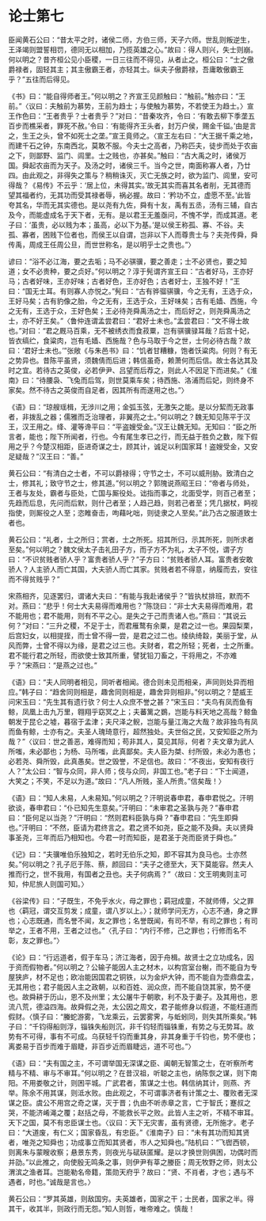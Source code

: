 # 论士第七

臣闻黄石公曰：“昔太平之时，诸侯二师，方伯三师，天子六师。世乱则叛逆生，王泽竭则盟誓相罚，德同无以相加，乃揽英雄之心。”故曰：得人则兴，失士则崩。何以明之？昔齐桓公见小臣稷，一日三往而不得见，从者止之。桓公曰：“士之傲爵禄者，固轻其主；其主傲霸王者，亦轻其士。纵夫子傲爵禄，吾庸敢傲霸王乎？”五往而后得见。

《书》曰：“能自得师者王。”何以明之？齐宣王见颜触曰：“触前。”触亦曰：“王前。”〈议曰：夫触前为慕势，王前为趋士；与使触为慕势，不若使王为趋士。〉宣王作色曰：“王者贵乎？士者贵乎？”对曰：“昔秦攻齐，令曰：‘有敢去柳下季垄五百步而樵采者，罪死不赦。’令曰：‘有能得齐王头者，封万户侯，赐金千镒。’由是言之，生王之头，曾不如死士之垄。”宣王竟师之。〈宣王左右曰：“大王据千乘之地，而建千石之钟，东南西北，莫敢不服。今夫士之高者，乃称匹夫，徒步而处于农亩之下，则鄙野、监门、闾里。士之贱也，亦甚矣。”触曰：“古大禹之时，诸侯万国。舜起农亩而为天子。及汤之时，诸侯三千。当今之世，南面称寡人者，乃廿四。由此观之，非得失之策与？稍稍诛灭，灭亡无族之时，欲为监门、闾里，安可得哉？《易传》不云乎：‘居上位，未得其实。’故无其实而喜其名者削，无其德而望其福者约，无其功而受其禄者辱，祸必握。故曰：‘矜功不立，虚愿不至。’此皆夸其名，华而无其实德也。是以尧有九佐，舜有十友，禹有五丞，汤有三辅，自古及今，而能虚成名于天下者，无有。是以君王无羞亟问，不愧不学，而成其道。老子曰：‘虽贵，必以贱为本；虽高，必以下为基。’是以侯王称孤、寡、不谷。夫孤、寡者，困贱下位者也，而侯王以自谓，岂非以下人而尊贵士与？夫尧传舜，舜传禹，周成王任周公旦，而世世称名，是以明乎士之贵也。”〉

谚曰：“浴不必江海，要之去垢；马不必骐骥，要之善走；士不必贤也，要之知道；女不必贵种，要之贞好。”何以明之？淳于髡谓齐宣王曰：“古者好马，王亦好马；古者好味，王亦好味；古者好色，王亦好色；古者好士，王独不好！”王曰：“国无士耳。有则寡人亦悦之。”髡曰：“古有骅骝骐骥，今之无有，王选于众，王好马矣；古有豹像之胎，今之无有，王选于众，王好味矣；古有毛嫱、西施，今之无有，王选于众，王好色矣；王必待尧舜禹汤之士，而后好之，则尧舜禹汤之士，亦不好王矣。”〈鲁仲连谓孟尝君曰：“君好士未也。”孟尝君曰：“文不得士故也。”对曰：“君之厩马百乘，无不被绣衣而食菽粟，岂有骐骥𫘧耳哉？后宫十妃，皆衣缟纻，食粱肉，岂有毛嫱、西施哉？色与马取于今之世，士何必待古哉？故曰：‘君好士未也。’”张敞《与朱邑书》曰：“饥者甘糟糠，饱者饫粱肉。何则？有无之势异也。昔陈平虽贤，须魏倩而后进；韩信虽奇，赖萧何而后信。故士各达其及时之宜。若待古之英俊，必若伊尹、吕望而后荐之，则此人不因足下而进矣。”《淮南》曰：“待腰袅、飞兔而后驾，则世莫乘车矣；待西施、洛浦而后妃，则终身不家矣。然不待古之英俊而自足者，因其所有而遂用之也。”〉

《语》曰：“琼艘瑶楫，无涉川之用；金弧玉弦，无激矢之能。是以分絜而无政事者，非拨乱之器；儒雅而乏治理者，非翼亮之士。”何以明之？魏无知见陈平于汉王，汉王用之。绛、灌等谗平曰：“平盗嫂受金。”汉王让魏无知。无知曰：“臣之所言者，能也；陛下所闻者，行也。今有尾生孝已之行，而无益于胜负之数，陛下假用之乎？今楚汉相距，臣进奇谋之士，顾其计，诚足以利国家耳！盗嫂受金，又安足疑哉？”汉王曰：“善。”

黄石公曰：“有清白之士者，不可以爵禄得；守节之士，不可以威刑胁。致清白之士，修其礼；致守节之士，修其道。”何以明之？郭隗说燕昭王曰：“帝者与师处，王者与友处，霸者与臣处，亡国与厮役处。诎指而事之，北面受学，则百己者至；先趋而后息，先问而后默，则什己者至；人趋己趋，则若己者至；凭几据杖，眄视指使，则厮役之人至；恣睢奋击，呴藉叱咄，则徒隶之人至矣。”此乃古之服道致士者也。

黄石公曰：“礼者，士之所归；赏者，士之所死。招其所归，示其所死，则所求者至矣。”何以明之？魏文侯太子击礼田子方，而子方不为礼，太子不悦，谓子方曰：“不识贫贱者骄人乎？富贵者骄人乎？”子方曰：“贫贱者骄人耳。富贵者安敢骄人？人主骄人而亡其国，大夫骄人而亡其家。贫贱者若不得意，纳履而去，安往而不得贫贱乎？”

宋燕相齐，见逐罢归，谓诸大夫曰：“有能与我赴诸侯乎？”皆执杖排班，默而不对。燕曰：“悲乎！何士大夫易得而难用也？”陈饶曰：“非士大夫易得而难用，君不能用也；君不能用，则有不平之心。是失之于己而责诸人也。”燕曰：“其说云何？”对曰：“三升之稷，不足于士，而君雁鹜有余粟，是君之过一也。果园梨栗，后宫妇女，以相提挃，而士曾不得一尝，是君之过二也。绫纨绮縠，美丽于堂，从风而弊，士曾不得以为缘，是君之过三也。夫财者，君之所轻；死者，士之所重。君不能行君之所轻，而欲使士致其所重，譬犹铅刀畜之，干将用之，不亦难乎？”宋燕曰：“是燕之过也。”

《语》曰：“夫人同明者相见，同听者相闻。德合则未见而相亲，声同则处异而相应。”韩子曰：“趋舍同则相是，趣舍同则相是，趣舍异则相非。”何以明之？楚威王问宋玉曰：“先生其有遗行欤？何士人众庶不誉之甚？”宋玉曰：“夫鸟有凤而鱼有鲸，凤凰上击九万里，翱翔乎窈冥之上；夫蕃篱之鷃，岂能与料天地之高哉？鲸鱼朝发于昆仑之墟，暮宿于孟津；夫尺泽之鲵，岂能与量江海之大哉？故非独鸟有凤而鱼有鲸，士亦有之。夫圣人瑰琦意行，超然独处。夫世俗之民，又安知臣之所为哉？”〈议曰：世之善恶，难得而知；苟非其人，莫见其际，何者？夫文章为武人所嗤，未必鄙也；为杨、马所嗤，此真鄙矣。夫人臣为桀、纣所毁，未必为愚也；必若尧、舜所毁，此真愚矣。世之毁誉，不足信也。故曰：“不夜出，安知有夜行人？”太公曰：“智与众同，非人师；伎与众同，非国工也。”老子曰：“下士闻道，大笑之；不笑，不足以为道。”故曰：“凡人所贱，圣人所贵。”信矣哉！〉

《语》曰：“知人未易，人未易知。”何以明之？汗明说春申君，春申君悦之。汗明欲谈，春申君曰：“仆已知先生意矣。”汗明曰：“未审君之圣孰与尧？”春申君曰：“臣何足以当尧？”汗明曰：“然则君料臣孰与舜？”春申君曰：“先生即舜也。”汗明曰：“不然，臣请为君终言之。君之贤不如尧，臣之能不及舜。夫以贤舜事圣尧，三年而后乃相知也。今君一时而知臣，是君圣于尧而臣贤于舜也。”

《记》曰：“夫骥唯伯乐独知之，若时无伯乐之知，即不容其为良马也。士亦然矣。”何以明之？孔子厄于陈、蔡，颜回曰：“夫子之德至大，天下莫能容。然夫人推而行之，世不我用，有国者之丑也。夫子何病焉？”〈故曰：文王明夷则主可知，仲尼旅人则国可知。〉

《谷梁传》曰：“子既生，不免乎水火，母之罪也；羁冠成童，不就师傅，父之罪也〈羁冠，谓交互剪发；成童，谓八岁以上。〉；就师学问无方，心志不通，身之罪也；心志既通，而名誉不闻，友之罪也；名誉既闻，有司不举，有司之罪也；有司举之，王者不用，王者之过也。”〈孔子曰：“内行不修，己之罪也；行修而名不彰，友之罪也。”〉

《论》曰：“行远道者，假于车马；济江海者，因于舟楫。故贤士之立功成名，因于资而假物者。”何以明之？公输子能因人主之材木，以构宫室台榭，而不能自为专屋狭庐，材不足也；欧冶能因国君之铜铁，以为金炉大钟，而不能自为壶鼎盘盂，无其用也；君子能因人主之政朝，以和百姓、润众庶，而不能自饶其家，势不便也。故舜耕于历山，恩不及州里；太公屠牛于朝歌，利不及于妻子。及其用也，恩流八荒，德溢四海。故舜假之尧，太公因之周文，君子能修身以假道，不能枉道而假财。〈慎子曰：“螣蛇游雾，飞龙乘云，云罢雾霁，与蚯蚓同，则失其所乘矣。”韩子曰：“千钧得船则浮，锱铢失船则沉，非千钧轻而锱铢重，有势之与无势耳。故势有不可得，事有不可成。乌获轻千钧而重其身，非其身重于千钧也，势不便也；离娄易于百步而难于眉睫，非百步近而眉睫远，道不可也。”〉

《语》曰：“夫有国之主，不可谓举国无深谋之臣、阖朝无智策之士，在听察所考精与不精、审与不审耳。”何以明之？在昔汉祖，听聪之主也，纳陈恢之谋，则下南阳。不用娄敬之计，则困平城。广武君者，策谋之士也。韩信纳其计，则燕、齐举。陈余不用其谋，则泜水败。由此观之，不可谓事济者有计策之士、覆败者无深谋之臣。虞公不用宫之奇之谋，灭于晋；仇由不听赤章之言，亡于智氏；蹇叔之哭，不能济崤渑之覆；赵括之母，不能救长平之败。此皆人主之听，不精不审耳。天下之国，莫不有忠臣谋士也。〈议曰：天下无灾害，虽有贤德，无所施才。老子曰：“大道废，有仁义；国家昏乱，有忠臣。”《淮南子》曰：“未有其功而知其贤者，唯尧之知舜也；功成事立而知其贤者，市人之知舜也。”陆机曰：“飞辔西顿，则离朱与蒙瞍收察；悬景东秀，则夜光与碔砆匿耀。是以才换世则俱困，功偶时而并劭。”以此推之，向使殷无鸣条之事，则伊尹有莘之媵臣；周无牧野之师，则太公渭滨之渔者耳。岂能勒名帝籍，策勋天府乎？故曰：“贤、不肖者，才也；遇与不遇者，时也。”诚哉是言也。〉

黄石公曰：“罗其英雄，则敌国穷。夫英雄者，国家之干；士民者，国家之半。得其干，收其半，则政行而无怨。”知人则哲，唯帝难之。慎哉！



